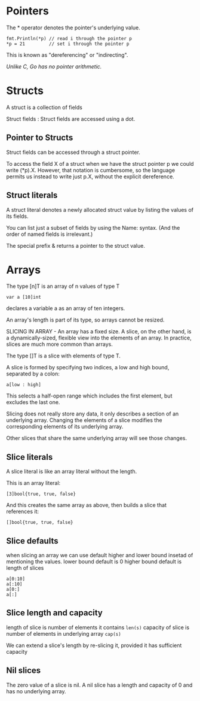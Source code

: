 # Pointers
The * operator denotes the pointer's underlying value.

```
fmt.Println(*p) // read i through the pointer p
*p = 21         // set i through the pointer p
```

This is known as "dereferencing" or "indirecting".

*Unlike C, Go has no pointer arithmetic.*

# Structs
A struct is a collection of fields

Struct fields : Struct fields are accessed using a dot.

## Pointer to Structs
Struct fields can be accessed through a struct pointer.

To access the field X of a struct when we have the struct pointer p we could write (*p).X. However, that notation is cumbersome, so the language permits us instead to write just p.X, without the explicit dereference.

## Struct literals
A struct literal denotes a newly allocated struct value by listing the values of its fields.

You can list just a subset of fields by using the Name: syntax. (And the order of named fields is irrelevant.)

The special prefix & returns a pointer to the struct value.

# Arrays
The type [n]T is an array of n values of type T
```
var a [10]int
```
declares a variable a as an array of ten integers.

An array's length is part of its type, so arrays cannot be resized.

SLICING IN ARRAY -
An array has a fixed size. A slice, on the other hand, is a dynamically-sized, flexible view into the elements of an array. In practice, slices are much more common than arrays.

The type []T is a slice with elements of type T.

A slice is formed by specifying two indices, a low and high bound, separated by a colon:
```
a[low : high]
```

This selects a half-open range which includes the first element, but excludes the last one.

Slicing does not really store any data, it only describes a section of an underlying array. Changing the elements of a slice modifies the corresponding elements of its underlying array.

Other slices that share the same underlying array will see those changes.

## Slice literals
A slice literal is like an array literal without the length.

This is an array literal:
```
[3]bool{true, true, false}
```

And this creates the same array as above, then builds a slice that references it:
```
[]bool{true, true, false}
```

## Slice defaults
when slicing an array we can use default higher and lower bound insetad of mentioning the values.
lower bound default is 0
higher bound default is length of slices
```
a[0:10]
a[:10]
a[0:]
a[:]
```

## Slice length and capacity
length of slice is number of elements it contains `len(s)`
capacity of slice is number of elements in underlying array `cap(s)`

We can extend a slice's length by re-slicing it, provided it has sufficient capacity

## Nil slices
The zero value of a slice is nil.
A nil slice has a length and capacity of 0 and has no underlying array.

